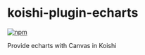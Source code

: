 # koishi-plugin-echarts

[![npm](https://img.shields.io/npm/v/koishi-plugin-echarts?style=flat-square)](https://www.npmjs.com/package/koishi-plugin-echarts)

Provide echarts with Canvas in Koishi
